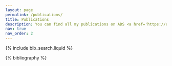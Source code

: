 ```yaml
---
layout: page
permalink: /publications/
title: Publications
description: You can find all my publications on ADS <a href='https://ui.adsabs.harvard.edu/public-libraries/-YjE_hcSQIufd_6yFlZ2Ng'>by clicking here</a>.
nav: true
nav_order: 2
---
```


<!-- _pages/publications.md -->

<!-- Bibsearch Feature -->

{% include bib_search.liquid %}

<div class="publications">

{% bibliography %}

</div>
